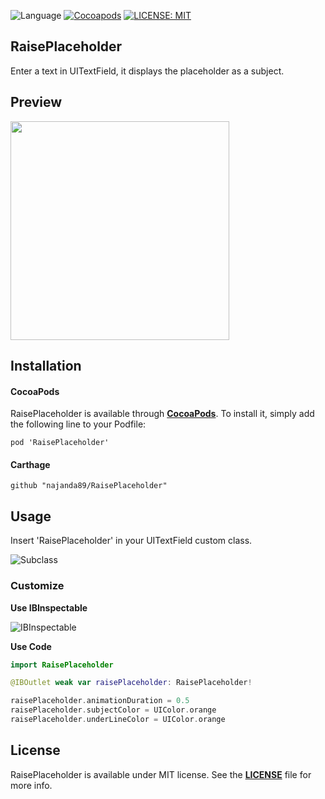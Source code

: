 ![Language](https://img.shields.io/badge/Swift-3.1-orange.svg) [![Cocoapods](https://cocoapod-badges.herokuapp.com/v/RaisePlaceholder/1.0.1/badge.png)](https://github.com/najanda89/RaisePlaceholder) [![LICENSE: MIT](https://img.shields.io/badge/License-MIT-yellow.svg)](https://opensource.org/licenses/MIT)



## RaisePlaceholder

Enter a text in UITextField, it displays the placeholder as a subject.

## Preview
<img src="https://drive.google.com/uc?id=0BziiFaGlWpr-MGRrR1BNV0dCQ3c" width="350">

## Installation

#### CocoaPods
RaisePlaceholder is available through **[CocoaPods](https://cocoapods.org/)**. To install it, simply add the following line to your Podfile:

``` 
pod 'RaisePlaceholder'
```

#### Carthage

```
github "najanda89/RaisePlaceholder"
```

## Usage

Insert 'RaisePlaceholder' in your UITextField custom class.

![Subclass](https://drive.google.com/uc?id=0BziiFaGlWpr-akEzbXpiOEMtZ0U)

### Customize

**Use IBInspectable**

![IBInspectable](https://drive.google.com/uc?id=0BziiFaGlWpr-YTdneXJyUlh4a2c)

**Use Code**

```Swift
import RaisePlaceholder

@IBOutlet weak var raisePlaceholder: RaisePlaceholder!

raisePlaceholder.animationDuration = 0.5
raisePlaceholder.subjectColor = UIColor.orange
raisePlaceholder.underLineColor = UIColor.orange

```

## License
RaisePlaceholder is available under MIT license. See the **[LICENSE](https://github.com/najanda89/RaisePlaceholder/blob/master/LICENSE)** file for more info.
